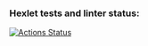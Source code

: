 ### Hexlet tests and linter status:
[![Actions Status](https://github.com/kadashee/frontend-project-11/actions/workflows/hexlet-check.yml/badge.svg)](https://github.com/kadashee/frontend-project-11/actions)